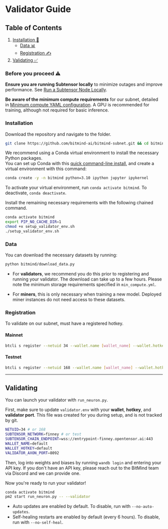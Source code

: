 # Validator Guide

## Table of Contents

1. [Installation 🔧](#installation)
   - [Data 📊](#data)
   - [Registration ✍️](#registration)
2. [Validating ✅](#validating)

### Before you proceed ⚠️

**Ensure you are running Subtensor locally** to minimize outages and improve performance. See [Run a Subtensor Node Locally](https://github.com/opentensor/subtensor/blob/main/docs/running-subtensor-locally.md#compiling-your-own-binary).

**Be aware of the minimum compute requirements** for our subnet, detailed in [Minimum compute YAML configuration](../min_compute.yml). A GPU is recommended for training, although not required for basic inference.

### Installation

Download the repository and navigate to the folder.
```bash
git clone https://github.com/bitmind-ai/bitmind-subnet.git && cd bitmind-subnet
```

We recommend using a Conda virtual environment to install the necessary Python packages.<br>
You can set up Conda with this [quick command-line install](https://docs.anaconda.com/free/miniconda/#quick-command-line-install), and create a virtual environment with this command:

```bash
conda create -y -n bitmind python=3.10 ipython jupyter ipykernel
```

To activate your virtual environment, run `conda activate bitmind`. To deactivate, `conda deactivate`.

Install the remaining necessary requirements with the following chained command.

```bash
conda activate bitmind
export PIP_NO_CACHE_DIR=1
chmod +x setup_validator_env.sh 
./setup_validator_env.sh
```

### Data

You can download the necessary datasets by running:

```bash
python bitmind/download_data.py
```

- For **validators**, we recommend you do this prior to registering and running your validator. The download can take up to a few hours. Please note the minimum storage requirements specified in `min_compute.yml`.

- For **miners**, this is only necessary when training a new model. Deployed miner instances do not need access to these datasets.

### Registration

To validate on our subnet, must have a registered hotkey.

#### Mainnet

```bash
btcli s register --netuid 34 --wallet.name [wallet_name] --wallet.hotkey [wallet.hotkey] --subtensor.network finney
```

#### Testnet

```bash
btcli s register --netuid 168 --wallet.name [wallet_name] --wallet.hotkey [wallet.hotkey] --subtensor.network test
```

---

## Validating

You can launch your validator with `run_neuron.py`.

First, make sure to update `validator.env` with your **wallet**, **hotkey**, and **validator port**. This file was created for you during setup, and is not tracked by git.

```bash
NETUID=34 # or 168 
SUBTENSOR_NETWORK=finney # or test
SUBTENSOR_CHAIN_ENDPOINT=wss://entrypoint-finney.opentensor.ai:443
WALLET_NAME=default
WALLET_HOTKEY=default
VALIDATOR_AXON_PORT=8092
```

Then, log into weights and biases by running `wandb login` and entering your API key. If you don't have an API key, please reach out to the BitMind team via Discord and we can provide one. 

Now you're ready to run your validator!

```bash
conda activate bitmind
pm2 start run_neuron.py -- --validator 
```

- Auto updates are enabled by default. To disable, run with `--no-auto-updates`.
- Self-healing restarts are enabled by default (every 6 hours). To disable, run with `--no-self-heal`.

